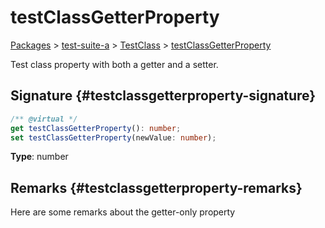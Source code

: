 # testClassGetterProperty

[Packages](/) > [test-suite-a](/test-suite-a/) > [TestClass](/test-suite-a/testclass-class/) > [testClassGetterProperty](/test-suite-a/testclass-class/testclassgetterproperty-property)

Test class property with both a getter and a setter.

## Signature {#testclassgetterproperty-signature}

```typescript
/** @virtual */
get testClassGetterProperty(): number;
set testClassGetterProperty(newValue: number);
```

**Type**: number

## Remarks {#testclassgetterproperty-remarks}

Here are some remarks about the getter-only property
